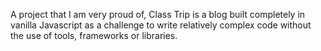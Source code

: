 A project that I am very proud of, Class Trip is a blog built completely in vanilla Javascript as a challenge to write relatively complex code without the use of tools, frameworks or libraries.
